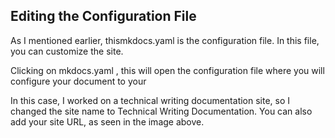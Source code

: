 ## Editing the Configuration File

As I mentioned earlier, thismkdocs.yaml is the configuration file. In this file, you can customize the site.

Clicking on mkdocs.yaml , this will open the configuration file where you will configure your document to your

In this case, I worked on a technical writing documentation site, so I changed the site name to Technical Writing Documentation. You can also add your site URL, as seen in the image above. 